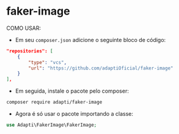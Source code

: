 # faker-image

COMO USAR:

- Em seu `composer.json` adicione o seguinte bloco de código:
```json
"repositories": [
    {
        "type": "vcs",
        "url": "https://github.com/adaptiOficial/faker-image"
    }
],
```

- Em seguida, instale o pacote pelo composer:
```bash
composer require adapti/faker-image
```
- Agora é só usar o pacote importando a classe:
```php
use Adapti\FakerImage\FakerImage;
```
